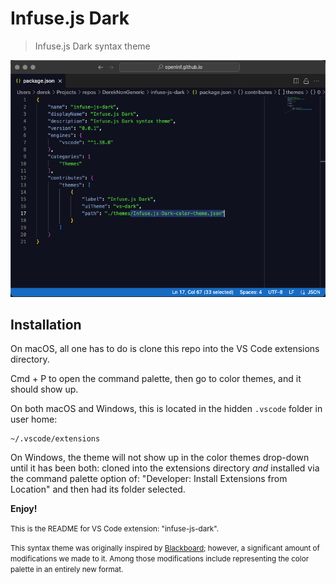 # Infuse.js Dark

> Infuse.js Dark syntax theme

[![Demo of Infuse.js Dark syntax theme](./demo.png)](./demo.png)

## Installation

On macOS, all one has to do is clone this repo into the VS Code extensions directory.

Cmd + P to open the command palette, then go to color themes, and it should show up.

On both macOS and Windows, this is located in the hidden `.vscode` folder in user home:

```console
~/.vscode/extensions
```

On Windows, the theme will not show up in the color themes drop-down until it has been both:
cloned into the extensions directory _and_ installed via the command palette option of:
"Developer: Install Extensions from Location" and then had its folder selected.

**Enjoy!**

<small>This is the README for VS Code extension: "infuse-js-dark".</small>

<small>This syntax theme was originally inspired by [Blackboard][];
however, a significant amount of modifications we made to it. Among those
modifications include representing the color palette in an entirely new format.</small>

[Blackboard]: https://codemirror.net/5/demo/theme.html#blackboard
